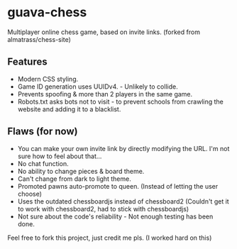 # guava-chess
 Multiplayer online chess game, based on invite links. (forked from almatrass/chess-site)

## Features
 - Modern CSS styling.
 - Game ID generation uses UUIDv4. - Unlikely to collide.
 - Prevents spoofing & more than 2 players in the same game.
 - Robots.txt asks bots not to visit - to prevent schools from crawling the website and adding it to a blacklist.

## Flaws (for now)
- You can make your own invite link by directly modifying the URL. I'm not sure how to feel about that...
- No chat function.
- No ability to change pieces & board theme.
- Can't change from dark to light theme.
- Promoted pawns auto-promote to queen. (Instead of letting the user choose)
- Uses the outdated chessboardjs instead of chessboard2 (Couldn't get it to work with chessboard2, had to stick with chessboardjs)
- Not sure about the code's reliability - Not enough testing has been done.

Feel free to fork this project, just credit me pls. (I worked hard on this)
